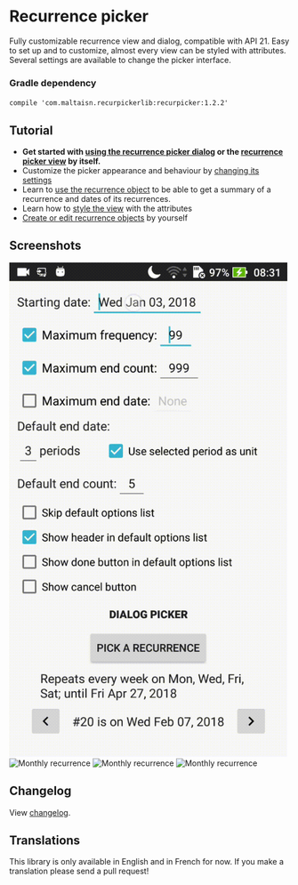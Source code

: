 # Recurrence picker
Fully customizable recurrence view and dialog, compatible with API 21. Easy to set up and to customize, almost every view can be styled with attributes. Several settings are available to change the picker interface.

### Gradle dependency
`compile 'com.maltaisn.recurpickerlib:recurpicker:1.2.2'`

## Tutorial
- **Get started with [using the recurrence picker dialog](https://github.com/maltaisn/recurpickerlib/wiki/Using-the-dialog-picker) or the [recurrence picker view](https://github.com/maltaisn/recurpickerlib/wiki/Using-the-picker-view) by itself.**
- Customize the picker appearance and behaviour by [changing its settings](https://github.com/maltaisn/recurpickerlib/wiki/Recurrence-picker-settings)
- Learn to [use the recurrence object](https://github.com/maltaisn/recurpickerlib/wiki/Using-the-recurrence-object) to be able to get a summary of a recurrence and dates of its recurrences.
- Learn how to [style the view](https://github.com/maltaisn/recurpickerlib/wiki/Styling-the-view) with the attributes
- [Create or edit recurrence objects](https://github.com/maltaisn/recurpickerlib/wiki/Creating-or-editing-a-recurrence) by yourself

## Screenshots
<img src="screenshots/monthly.gif" alt="Monthly recurrence" width="500px"/>

<img src="screenshots/weekly.gif" alt="Monthly recurrence" width="500px"/>

<img src="screenshots/settings1.gif" alt="Monthly recurrence" width="500px"/>

<img src="screenshots/settings2.gif" alt="Monthly recurrence" width="500px"/>

## Changelog
View [changelog](CHANGELOG.md).

## Translations
This library is only available in English and in French for now. If you make a translation please send a pull request!
